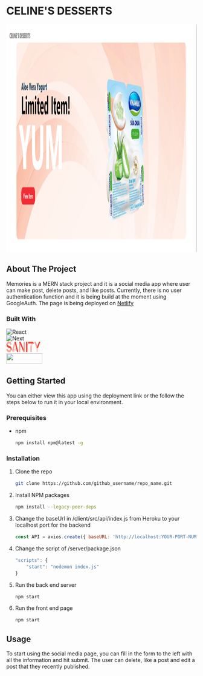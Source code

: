 <!-- PROJECT LOGO -->
<br />
<h1>CELINE'S DESSERTS</h1>
<div align="center">
    <img src="images/celine.png" alt="Logo" width="1240" height="600" />
</div>

<!-- ABOUT THE PROJECT -->
## About The Project
<p>Memories is a MERN stack project and it is a social media app where user can make post, delete posts, and like posts. Currently, there is no user authentication function and it is being build at the moment using GoogleAuth.
The page is being deployed on <a href="https://socialmemories.netlify.app" target='_blank'>Netlify</a></p>

### Built With

![React](https://img.shields.io/badge/React-20232A?style=for-the-badge&logo=react&logoColor=61DAFB)
<br />
![Next](https://img.shields.io/badge/Netlify-00C7B7?style=for-the-badge&logo=netlify&logoColor=white)
<br />
<img src="images/sanity.io.png" alt="Sanity logo" width="90" height="28"/>
<br />
<img src="https://gorzelinski.com/static/1db41e3ecd311724a15306b270d99dd9/6e87d/next-js-logo.png](https://upload.wikimedia.org/wikipedia/commons/thumb/8/8e/Nextjs-logo.svg/2560px-Nextjs-logo.svg.png" width="95" height="28" />

<!-- GETTING STARTED -->
## Getting Started

You can either view this app using the deployment link or the follow the steps below to run it in your local environment.

### Prerequisites

* npm
  ```sh
  npm install npm@latest -g
  ```

### Installation

1. Clone the repo
   ```sh
   git clone https://github.com/github_username/repo_name.git
   ```
2. Install NPM packages
   ```sh
   npm install --legacy-peer-deps
   ```
3. Change the baseUrl in /client/src/api/index.js from Heroku to your localhost port for the backend
   ```js
   const API = axios.create({ baseURL: 'http://localhost:YOUR-PORT-NUMBER' });
   ```
4. Change the script of /server/package.json
   ```js
   "scripts": {
       "start": "nodemon index.js"
   }
   ```   
5. Run the back end server
   ```sh
   npm start
   ```
6. Run the front end page
   ```sh
   npm start
   ```
<!-- USAGE EXAMPLES -->
## Usage
To start using the social media page, you can fill in the form to the left with all the information and hit submit. The user can delete, like a post and edit a post that they recently published.
